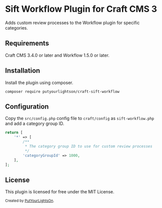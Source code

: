 # Sift Workflow Plugin for Craft CMS 3

Adds custom review processes to the Workflow plugin for specific categories.

## Requirements

Craft CMS 3.4.0 or later and Workflow 1.5.0 or later.

## Installation

Install the plugin using composer.

```
composer require putyourlightson/craft-sift-workflow
```

## Configuration

Copy the `src/config.php` config file to `craft/config` as `sift-workflow.php` and add a category group ID.
```php
return [
    '*' => [
        /**
         * The category group ID to use for custom review processes
         */
        'categoryGroupId' => 1000,
    ],
];
```

## License

This plugin is licensed for free under the MIT License.

<small>Created by [PutYourLightsOn](https://putyourlightson.com/).</small>
